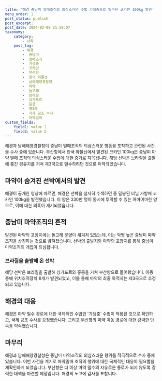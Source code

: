 ```yaml
---
title: '해경 중남미 밀매조직의 의심스러운 수법 기생충으로 밀수된 코카인 100kg 발견'
menu_order: 1
post_status: publish
post_excerpt: 
post_date: 2024-02-08 21:58:07
taxonomy:
    category:
        - 사회
    post_tag:
        - 해경
        -  중남미
        -  밀매조직
        -  기생충
        -  코카인
        -  부산항
        -  한국 화물선
        -  남해해양경찰청
        -  마약
        -  돌고래
        -  브라질
        -  싱가포르
        -  홍콩
        -  제3국
        -  국제 공조 수사
        -  마약밀매
custom_fields:
    field1: value 1
    field2: value 2
---
```


해경과 남해해양경찰청이 중남미 밀매조직의 의심스러운 행동을 포착하고 관련된 사건을 수사 중에 있습니다. 부산항에서 한국 화물선에서 발견된 코카인 100kg은 중남미 마약 밀매 조직의 의심스러운 수법에 대한 증거로 지목됩니다. 해당 선박은 브라질을 출발해 중간 경유지를 거쳐 제3국으로 밀수하려던 것으로 파악되었습니다.
## 마약이 숨겨진 선박에서의 발견
해경이 공개한 영상에 따르면, 해경은 선박을 철저히 수색하던 중 밀봉된 비닐 가방에 코카인 100kg을 발견했습니다. 이 양은 330만 명이 동시에 투약할 수 있는 어마어마한 양으로, 이에 대한 의혹이 제기되었습니다.
## 중남미 마약조직의 흔적
발견된 마약의 포장지에는 돌고래 문양이 새겨져 있었는데, 이는 악명 높은 중남미 마약조직을 상징하는 것으로 밝혀졌습니다. 선박의 출발지와 마약의 포장지를 통해 중남미 마약조직의 개입이 의심됩니다.
### 브라질을 출발해 온 선박
해당 선박은 브라질을 출발해 싱가포르와 홍콩을 거쳐 부산항으로 들어왔습니다. 이동 중에 위치추적장치 8개가 발견되었고, 이를 통해 마약의 최종 목적지는 제3국으로 추정되고 있습니다. 
## 해경의 대응
해경은 마약 밀수 경로에 대한 국제적인 수법인 '기생충' 수법이 적용된 것으로 확인하고, 국제 공조 수사를 요청했습니다. 그리고 부산항의 마약 이동 경로에 대한 강력한 단속을 약속했습니다.
## 마무리
해경과 남해해양경찰청은 중남미 마약조직의 의심스러운 행위를 적극적으로 수사 중에 있습니다. 이번 사건을 계기로 마약밀매 조직의 행위에 대한 국제적인 대응이 필요함을 재확인하게 되었습니다. 부산항은 더 이상 마약 밀수의 자유로운 통로가 되지 않도록 강력한 대책을 마련할 예정입니다. 해경의 노고에 감사를 표합니다.
